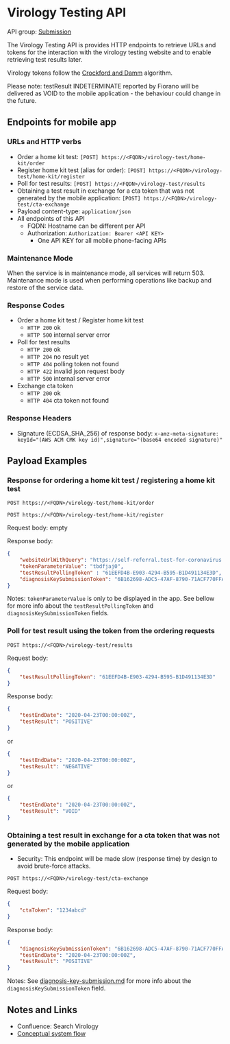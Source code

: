 # Virology Testing API

API group: [Submission](../guidebook.md#system-apis-and-interfaces)

The Virology Testing API is provides HTTP endpoints to retrieve URLs and tokens for the interaction with the virology testing website and to enable retrieving test results later.

Virology tokens follow the [Crockford and Damm](../../design/details/crockford-damm.md) algorithm.

Please note: testResult INDETERMINATE reported by Fiorano will be delivered as VOID to the mobile application - the behaviour could change in the future.

## Endpoints for mobile app

### URLs and HTTP verbs

- Order a home kit test: ```[POST] https://<FQDN>/virology-test/home-kit/order```
- Register home kit test (alias for order): ```[POST] https://<FQDN>/virology-test/home-kit/register``` 
- Poll for test results: ```[POST] https://<FQDN>/virology-test/results```
- Obtaining a test result in exchange for a cta token that was not generated by the mobile application: ```[POST] https://<FQDN>/virology-test/cta-exchange```
- Payload content-type: ```application/json```
- All endpoints of this API
  - FQDN: Hostname can be different per API
  - Authorization: ```Authorization: Bearer <API KEY>```
    - One API KEY for all mobile phone-facing APIs

### Maintenance Mode

When the service is in maintenance mode, all services will return 503. Maintenance mode is used when performing operations like backup and restore of the service data.

### Response Codes

- Order a home kit test / Register home kit test
  - `HTTP 200` ok
  - `HTTP 500` internal server error
- Poll for test results
  - `HTTP 200` ok
  - `HTTP 204` no result yet
  - `HTTP 404` polling token not found
  - `HTTP 422` invalid json request body
  - `HTTP 500` internal server error
- Exchange cta token
  - `HTTP 200` ok
  - `HTTP 404` cta token not found  

### Response Headers
- Signature (ECDSA_SHA_256) of response body: ```x-amz-meta-signature: keyId="(AWS ACM CMK key id)",signature="(base64 encoded signature)"```

## Payload Examples

### Response for ordering a home kit test / registering a home kit test

```POST https://<FQDN>/virology-test/home-kit/order```

```POST https://<FQDN>/virology-test/home-kit/register```

Request body: empty

Response body:
```json
{
    "websiteUrlWithQuery": "https://self-referral.test-for-coronavirus.service.gov.uk/cta-start?ctaToken=tbdfjaj0",
    "tokenParameterValue": "tbdfjaj0",
    "testResultPollingToken" : "61EEFD4B-E903-4294-B595-B1D491134E3D",
    "diagnosisKeySubmissionToken": "6B162698-ADC5-47AF-8790-71ACF770FFAF" 
}
```
Notes: `tokenParameterValue` is only to be displayed in the app. See bellow for more info about the `testResultPollingToken` and `diagnosisKeySubmissionToken` fields. 

### Poll for test result using the token from the ordering requests

```POST https://<FQDN>/virology-test/results```

Request body:
```json
{
    "testResultPollingToken": "61EEFD4B-E903-4294-B595-B1D491134E3D"
}
```

Response body:
```json
{
    "testEndDate": "2020-04-23T00:00:00Z",
    "testResult": "POSITIVE"
}
```
or
```json
{
    "testEndDate": "2020-04-23T00:00:00Z",
    "testResult": "NEGATIVE"
}
```
or
```json
{
    "testEndDate": "2020-04-23T00:00:00Z",
    "testResult": "VOID"
}
```

### Obtaining a test result in exchange for a cta token that was not generated by the mobile application

- Security: This endpoint will be made slow (response time) by design to avoid brute-force attacks.

```POST https://<FQDN>/virology-test/cta-exchange```

Request body:
```json
{
    "ctaToken": "1234abcd"
}
```

Response body:
```json
{
    "diagnosisKeySubmissionToken": "6B162698-ADC5-47AF-8790-71ACF770FFAF",
    "testEndDate": "2020-04-23T00:00:00Z",
    "testResult": "POSITIVE"
}
```
Notes: See [diagnosis-key-submission.md](diagnosis-key-submission.md) for more info about the `diagnosisKeySubmissionToken` field.

## Notes and Links

- Confluence: Search Virology
- [Conceptual system flow](../../architecture/drafts/ag-architecture-guidebook-v4.md#system-flow-request-virology-testing-and-get-result-using-a-temporary-token)
